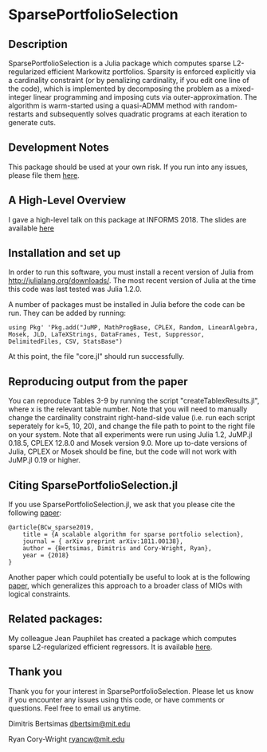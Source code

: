 # SparsePortfolioSelection

## Description
SparsePortfolioSelection is a Julia package which computes sparse L2-regularized efficient Markowitz portfolios. Sparsity is enforced explicitly via a cardinality constraint (or by penalizing cardinality, if you edit one line of the code), which is implemented by decomposing the problem as a mixed-integer linear programming and imposing cuts via outer-approximation. The algorithm is warm-started using a quasi-ADMM method with random-restarts and subsequently solves quadratic programs at each iteration to generate cuts.

## Development Notes
This package should be used at your own risk.
If you run into any issues, please file them [here](https://github.com/ryancorywright/SparsePortfolioSelection.jl/issues/new).

## A High-Level Overview
I gave a high-level talk on this package at INFORMS 2018. The slides are available [here](https://ryancorywright.github.io/pdf/A_scalable_algorithm_talk.pdf)

## Installation and set up

In order to run this software, you must install a recent version of Julia from http://julialang.org/downloads/.  The most recent version of Julia at the time this code was last tested was Julia 1.2.0.

A number of packages must be installed in Julia before the code can be run. They can be added by running:

`using Pkg' 'Pkg.add("JuMP, MathProgBase, CPLEX, Random, LinearAlgebra, Mosek, JLD, LaTeXStrings, DataFrames, Test, Suppressor, DelimitedFiles, CSV, StatsBase")` 

At this point, the file "core.jl" should run successfully.


## Reproducing output from the paper
You can reproduce Tables 3-9 by running the script "createTablexResults.jl", where x is the relevant table number. Note that you will need to manually change the cardinality constraint right-hand-side value (i.e. run each script seperately for k=5, 10, 20), and change the file path to point to the right file on your system. Note that all experiments were run using Julia 1.2, JuMP.jl 0.18.5, CPLEX 12.8.0 and Mosek version 9.0. More up to-date versions of Julia, CPLEX or Mosek should be fine, but the code will not work with JuMP.jl 0.19 or higher.

## Citing SparsePortfolioSelection.jl

If you use SparsePortfolioSelection.jl, we ask that you please cite the following [paper](https://arxiv.org/abs/1811.00138):
```
@article{BCw_sparse2019,
	title = {A scalable algorithm for sparse portfolio selection},
	journal = {	arXiv preprint arXiv:1811.00138},
	author = {Bertsimas, Dimitris and Cory-Wright, Ryan},
	year = {2018}
}
```

Another paper which could potentially be useful to look at is the following [paper](https://ryancorywright.github.io/pdf/UnifiedFrameworkforMIO.pdf), which generalizes this approach to a broader class of MIOs with logical constraints.

## Related packages:

My colleague Jean Pauphilet has created a package which computes sparse L2-regularized efficient regressors. It is available [here](https://github.com/jeanpauphilet/SubsetSelectionCIO.jl). 

## Thank you

Thank you for your interest in SparsePortfolioSelection. Please let us know if you encounter any  issues using this code, or have comments or questions.  Feel free to email us anytime.

Dimitris Bertsimas
dbertsim@mit.edu

Ryan Cory-Wright
ryancw@mit.edu
